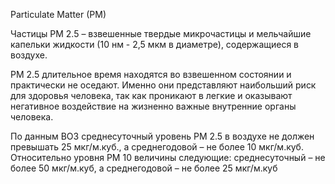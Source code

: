 Particulate Matter (PM)

Частицы PM 2.5 – взвешенные твердые микрочастицы и мельчайшие капельки жидкости (10 нм - 2,5 мкм в диаметре), содержащиеся в воздухе.

PM 2.5 длительное время находятся во взвешенном состоянии и практически не оседают. Именно они представляют наибольший риск для здоровья человека, так как проникают в легкие и оказывают негативное воздействие на жизненно важные внутренние органы человека.

По данным ВОЗ среднесуточный уровень PM 2.5 в воздухе не должен превышать 25 мкг/м.куб., а среднегодовой – не более 10  мкг/м.куб. Относительно уровня PM 10 величины следующие: среднесуточный – не более 50 мкг/м.куб, а среднегодовой – не более 25 мкг/м.куб
